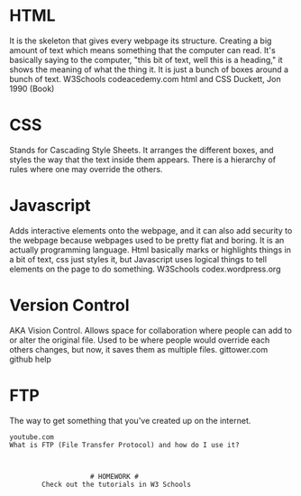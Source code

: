 # HTML
It is the skeleton that gives every webpage its structure. Creating a big amount of text which means something that the computer can read. It's basically saying to the computer, "this bit of text, well this is a heading," it shows the meaning of what the thing it. It is just a bunch of boxes around a bunch of text.
	W3Schools
	codeacedemy.com
	html and CSS Duckett, Jon 1990 (Book)



# CSS
Stands for Cascading Style Sheets. It arranges the different boxes, and styles the way that the text inside them appears. There is a hierarchy of rules where one may override the others. 



# Javascript
Adds interactive elements onto the webpage, and it can also add security to the webpage because webpages used to be pretty flat and boring. It is an actually programming language. Html basically marks or highlights things in a bit of text, css just styles it, but Javascript uses logical things to tell elements on the page to do something.
	W3Schools
	codex.wordpress.org



# Version Control
AKA Vision Control. Allows space for collaboration where people can add to or alter the original file. Used to be where people would override each others changes, but now, it saves them as multiple files.
	gittower.com 
	github help



# FTP
The way to get something that you've created up on the internet. 

	youtube.com 
	What is FTP (File Transfer Protocol) and how do I use it?


					
						# HOMEWORK #
			Check out the tutorials in W3 Schools 






